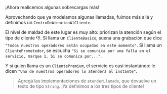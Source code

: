 ¡Ahora realicemos algunas sobrecargas más!

Aprovechando que ya modelamos algunas llamadas, fuimos más allá y definimos un `CentroDeAtencionAlCliente`.

El nivel de maldad de este lugar es muy alto: priorizan la atención según el tipo de cliente :thumbsdown:. Si llama un `ClienteBasico`, suena una grabación que dice `"Todos nuestros operadores están ocupados en este momento"`. Si llama un `ClientePrometedor`, se escucha `"Si se comunica por una falla en el servicio, marque 1. Si se comunica por..."`.

Y si quien llama es un `ClientePremium`, el servicio es casi instantáneo: le dicen `"Uno de nuestros operadores lo atenderá al instante"`.

> Agregá las implementaciones de `atenderLlamado`, que devuelve un texto de tipo `String`. ¡Ya definimos a los tres tipos de cliente!
